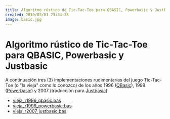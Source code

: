 ```yaml
---
title: Algoritmo rústico de Tic-Tac-Toe para QBASIC, Powerbasic y Justbasic
created: 2010/03/01 23:34:35
image: basic.jpg
---
```


# Algoritmo rústico de Tic-Tac-Toe para QBASIC, Powerbasic y Justbasic

A continuación tres (3) implementaciones rudimentarias del juego Tic-Tac-Toe (o "la vieja" como lo conozco) de los años 1996 ([QBasic](https://es.wikipedia.org/wiki/QBASIC)), 1999 ([Powerbasic](https://www.powerbasic.com/)) y 2007 (traducción para [Justbasic](https://www.justbasic.com/)).

* [vieja_r1996_qbasic.bas](https://www.olafrv.com/wp-content/uploads/2010/03/vieja_r1996_qbasic.bas_.txt)
* [vieja_r1999_powerbasic.bas](https://www.olafrv.com/wp-content/uploads/2010/03/vieja_r1999_powerbasic.bas_.txt)
* [vieja_r2007_justbasic.bas](https://www.olafrv.com/wp-content/uploads/2010/03/vieja_r2007_justbasic.bas_.txt)

